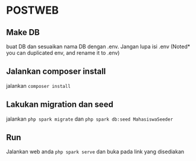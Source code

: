 # POSTWEB

## Make DB

buat DB dan sesuaikan nama DB dengan .env. Jangan lupa isi .env (Noted\* you can duplicated env, and rename it to .env)

## Jalankan composer install

jalankan `composer install`

## Lakukan migration dan seed

jalankan `php spark migrate` dan `php spark db:seed MahasiswaSeeder`

## Run

Jalankan web anda `php spark serve` dan buka pada link yang disediakan
